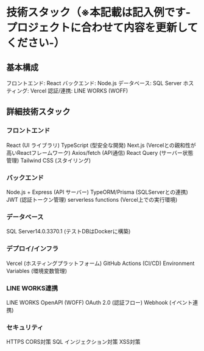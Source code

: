 # 技術スタック（※本記載は記入例です-プロジェクトに合わせて内容を更新してください-）

## 基本構成
フロントエンド: React
バックエンド: Node.js
データベース: SQL Server
ホスティング: Vercel
認証/連携: LINE WORKS (WOFF)

## 詳細技術スタック

### フロントエンド
React (UI ライブラリ)
TypeScript (型安全な開発)
Next.js (Vercelとの親和性が高いReactフレームワーク)
Axios/fetch (API通信)
React Query (サーバー状態管理)
Tailwind CSS (スタイリング)

### バックエンド
Node.js + Express (API サーバー)
TypeORM/Prisma (SQLServerとの連携)
JWT (認証トークン管理)
serverless functions (Vercel上での実行環境)

### データベース
SQL Server14.0.3370.1 (テストDBはDockerに構築)

### デプロイ/インフラ
Vercel (ホスティングプラットフォーム)
GitHub Actions (CI/CD)
Environment Variables (環境変数管理)

### LINE WORKS連携
LINE WORKS OpenAPI (WOFF)
OAuth 2.0 (認証フロー)
Webhook (イベント連携)

### セキュリティ
HTTPS
CORS対策
SQL インジェクション対策
XSS対策
